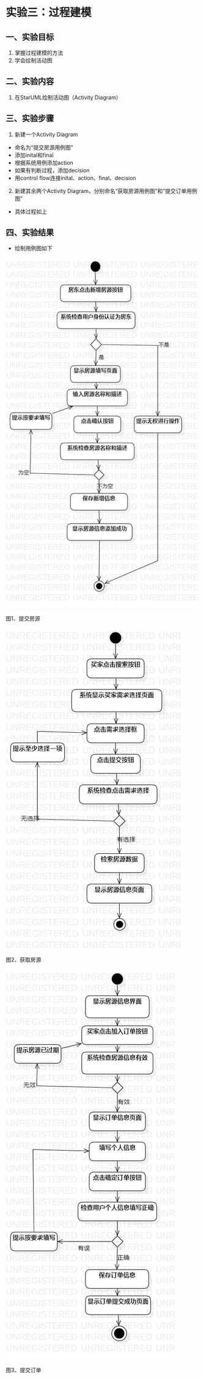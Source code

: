 # 实验三：过程建模

## 一、实验目标

1. 掌握过程建模的方法
2. 学会绘制活动图

## 二、实验内容

1. 在StarUML绘制活动图（Activity Diagram）

## 三、实验步骤

1. 新建一个Activity Diagram
- 命名为“提交房源用例图”
- 添加inital和final
- 根据系统用例添加action
- 如果有判断过程，添加decision
- 用control flow连接inital、action、final、decision

2. 新建其余两个Activity Diagram，分别命名“获取房源用例图”和“提交订单用例图”
- 具体过程如上


## 四、实验结果

- 绘制用例图如下

![提交房源信息](./提交房源信息.jpg)

图1、提交房源


![获取房源信息](./获取房源信息.jpg)

图2、获取房源


![提交订单](./提交订单.jpg)

图3、提交订单
